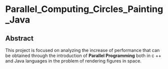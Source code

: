 # Parallel_Computing_Circles_Painting_Java

## Abstract 
This project is focused on analyzing the increase of performance that can be obtained through the introduction of **Parallel Programming** both in c ++ and Java languages in the problem of rendering figures in space. 
